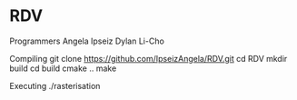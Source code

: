 #  RDV

Programmers
  Angela Ipseiz 
  Dylan Li-Cho
 
Compiling
  git clone https://github.com/IpseizAngela/RDV.git
  cd RDV
  mkdir build
  cd build
  cmake ..
  make
  
Executing
  ./rasterisation


